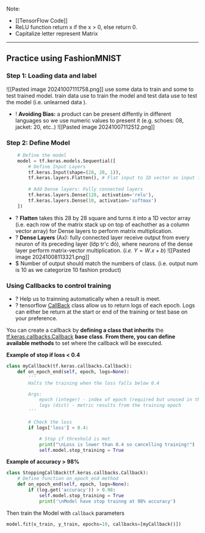 Note:
+ [[TensorFlow Code]]
+  ReLU function return x if the x > 0, else return 0.
+ Capitalize letter represent Matrix

---
## Practice using FashionMNIST

### Step 1: Loading data and label
![[Pasted image 20241007111758.png]]
use some data to train and some to test trained model. train data use to train the model and test data use to test the model (i.e. unlearned data ).
+ ! **Avoiding Bias:** a product can be present diffently in different languages so we use numeric values to present it (e.g. schoes: 08, jacket: 20, etc..)
	![[Pasted image 20241007112512.png]]

### Step 2: Define Model
```python
    # Define the model
    model = tf.keras.models.Sequential([ 
		# Define Input Layers
        tf.keras.Input(shape=(28, 28, 1)), 
        tf.keras.layers.Flatten(), # Flat input to 1D vector as input for Dense layers
        
        # Add Dense layers: Fully connected layers
        tf.keras.layers.Dense(128, activation='relu'),
        tf.keras.layers.Dense(10, activation='softmax')
    ]) 
```
+ ? **Flatten** takes this 28 by 28 square and turns it into a 1D vector array  (i.e. each row of the matrix stack up on top of eachother as a column vector array) for Dense layers to perform matrix multiplication.
+ ? **Dense Layers** (Ax): fully connected layer receive output from every neuron of its preceding layer (lớp tr'c đó), where neurons of the dense layer perform matrix-vector multiplication. ($\textit{i.e.}$  $Y = W.x + b$) 
	![[Pasted image 20241008113321.png]]
+ $ Number of output should match the numbers of class. (i.e. output num is 10 as we categorize 10 fashion product)


### Using Callbacks to control training
+ ?  Help us to trainning automatically when a result is meet.
+ ? tensorflow [CallBack](https://www.tensorflow.org/guide/keras/writing_your_own_callbacks) class allow us to return logs of each epoch. Logs can either be return at the start or end of the training or test  base on your preference. 

You can create a callback by **defining a class that inherits** the [tf.keras.callbacks.Callback](https://www.tensorflow.org/api_docs/python/tf/keras/callbacks/Callback) **base class**. **From there, you can define available methods** to set where the callback will be executed.

**Example of stop if loss < 0.4**
```python
class myCallback(tf.keras.callbacks.Callback):
    def on_epoch_end(self, epoch, logs=None):
        '''
        Halts the training when the loss falls below 0.4

        Args:
            epoch (integer) - index of epoch (required but unused in the function definition below)
            logs (dict) - metric results from the training epoch
        '''

        # Check the loss
        if logs['loss'] < 0.4:

            # Stop if threshold is met
            print("\nLoss is lower than 0.4 so cancelling training!")
            self.model.stop_training = True
```

**Example of accuracy > 98%**
```python
class StoppingCallBack(tf.keras.callbacks.Callback):
	# Define function on_epoch_end method
	def on_epoch_end(self, epoch, logs=None):
		if (log.get('accuracy')) > 0.98:
			self.model.stop_training = True
			print('\nModel have stop trainng at 98% accuracy')
```

Then train the Model with `callback` parameters 
```python
model.fit(x_train, y_train, epochs=10, callbacks=[myCallback()])
```

